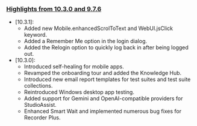 ### [Highlights from 10.3.0 and 9.7.6](https://docs.katalon.com/docs/release-notes/katalon-studio/katalon-studio-release-notes-version-10.x)

* [10.3.1]:
  * Added new Mobile.enhancedScrolToText and WebUI.jsClick keyword.
  * Added a Remember Me option in the login dialog.
  * Added the Relogin option to quickly log back in after being logged out.
* [10.3.0]:
  * Introduced self-healing for mobile apps.
  * Revamped the onboarding tour and added the Knowledge Hub.
  * Introduced new email report templates for test suites and test suite collections.
  * Reintroduced Windows desktop app testing.
  * Added support for Gemini and OpenAI-compatible providers for StudioAssist.
  * Enhanced Smart Wait and implemented numerous bug fixes for Recorder Plus.
